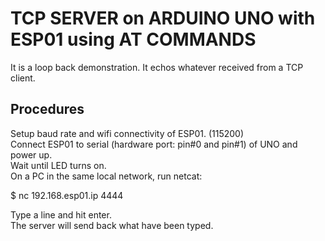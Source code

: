# TCP SERVER on ARDUINO UNO with ESP01 using AT COMMANDS
It is a loop back demonstration. It echos whatever received from a TCP client.

## Procedures
Setup baud rate and wifi connectivity of ESP01. (115200)\
Connect ESP01 to serial (hardware port: pin#0 and pin#1) of UNO and power up.\
Wait until LED turns on.\
On a PC in the same local network, run netcat:

$ nc 192.168.esp01.ip 4444

Type a line and hit enter.\
The server will send back what have been typed.
